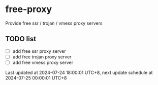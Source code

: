 
# free-proxy
Provide free ssr / trojan / vmess proxy servers


## TODO list
- [ ] add free ssr proxy server
- [ ] add free trojan proxy server
- [ ] add free vmess proxy server

Last updated at 2024-07-24 18:00:01 UTC+8, next update schedule at 2024-07-25 00:00:01 UTC+8

